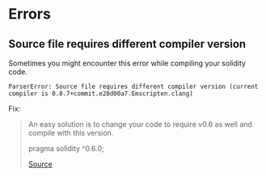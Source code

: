 # Errors

## Source file requires different compiler version

Sometimes you might encounter this error while compiling your solidity code.

`ParserError: Source file requires different compiler version (current compiler is 0.8.7+commit.e28d00a7.Emscripten.clang)`

Fix:

> An easy solution is to change your code to require v0.6 as well and compile with this version.
> 
> pragma solidity ^0.6.0;
> 
> [Source](https://stackoverflow.com/questions/70905645/parsererror-source-file-requires-different-compiler-version-current-compiler-i)